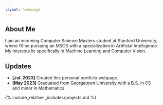 ```yaml
---
layout: homepage
---
```


## About Me

I am an incoming Computer Science Masters student at Stanford University, where I'll be pursuing an MSCS with a specialization in Artificial Intelligence. My interests lie specifically in Machine Learning and Computer Vision.

## Updates

- **[Jul. 2023]** Created this personal portfolio webpage.
- **[May 2023]** Graduated from Georgetown University with a B.S. in CS and minor in Mathematics.

{% include_relative _includes/projects.md %}
